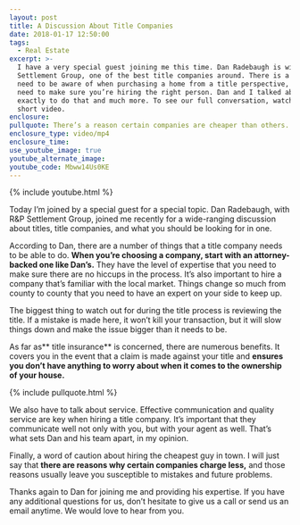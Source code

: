 ```yaml
---
layout: post
title: A Discussion About Title Companies
date: 2018-01-17 12:50:00
tags:
  - Real Estate
excerpt: >-
  I have a very special guest joining me this time. Dan Radebaugh is with R&P
  Settlement Group, one of the best title companies around. There is a lot you
  need to be aware of when purchasing a home from a title perspective, so you
  need to make sure you’re hiring the right person. Dan and I talked about how
  exactly to do that and much more. To see our full conversation, watch this
  short video.
enclosure:
pullquote: There’s a reason certain companies are cheaper than others.
enclosure_type: video/mp4
enclosure_time:
use_youtube_image: true
youtube_alternate_image:
youtube_code: Mbww14Us0KE
---
```



{% include youtube.html %}

Today I’m joined by a special guest for a special topic. Dan Radebaugh, with R&P Settlement Group, joined me recently for a wide-ranging discussion about titles, title companies, and what you should be looking for in one.

According to Dan, there are a number of things that a title company needs to be able to do. **When you’re choosing a company, start with an attorney-backed one like Dan’s.** They have the level of expertise that you need to make sure there are no hiccups in the process. It’s also important to hire a company that’s familiar with the local market. Things change so much from county to county that you need to have an expert on your side to keep up.

The biggest thing to watch out for during the title process is reviewing the title. If a mistake is made here, it won’t kill your transaction, but it will slow things down and make the issue bigger than it needs to be.

As far as** title insurance** is concerned, there are numerous benefits. It covers you in the event that a claim is made against your title and **ensures you don’t have anything to worry about when it comes to the ownership of your house.**

{% include pullquote.html %}

We also have to talk about service. Effective communication and quality service are key when hiring a title company. It’s important that they communicate well not only with you, but with your agent as well. That’s what sets Dan and his team apart, in my opinion.

Finally, a word of caution about hiring the cheapest guy in town. I will just say that **there are reasons why certain companies charge less,** and those reasons usually leave you susceptible to mistakes and future problems.

Thanks again to Dan for joining me and providing his expertise. If you have any additional questions for us, don’t hesitate to give us a call or send us an email anytime. We would love to hear from you.